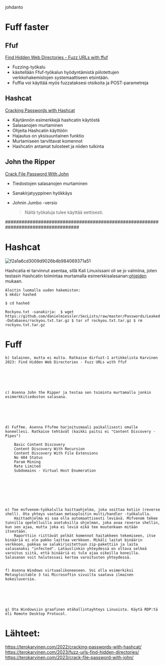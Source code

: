 johdanto


# Fuff faster


## Ffuf

[Find Hidden Web Directories - Fuzz URLs with ffuf](https://terokarvinen.com/2023/fuzz-urls-find-hidden-directories/) 
- Fuzzing-työkalu
- käsitellään Ffuf-työkalun hyödyntämistä piilotettujen verkkohakemistojen systemaattiseen etsintään.
- Fuffia voi käyttää myös fuzzataksesi otsikoita ja POST-parametreja


## Hashcat

 [Cracking Passwords with Hashcat](https://terokarvinen.com/2022/cracking-passwords-with-hashcat/)
 
- Käytännön esimerkkejä hashcatin käytöstä 
-	Salasanojen murtaminen 
-	Ohjeita  Hashcatin käyttöön
-	Hajautus on yksisuuntainen funktio
-	Murtamiseen tarvittavat komennot
-	Hashcatin antamat tulosteet ja niiden tulkinta

## John the Ripper

[Crack File Password With John](https://terokarvinen.com/2023/crack-file-password-with-john/)

- Tiedostojen salasanojen murtaminen 
- Sanakirjatyyppinen hyökkäys 
- Johnin Jumbo -versio

  > Näitä työkaluja tulee käyttää eettisesti. 

###################################################################################


# Hashcat


![f2a1a6cd3009d9026b4b984069371a51](https://github.com/Vanam0/tunkeutumistestaus/assets/122449444/6d9690be-8ddf-40c3-bd1e-054dfba63361)



Hashcatia ei tarvinnut asentaa, sillä Kali Linuxissani oli se jo valmiina, joten testasin Hashcatin toimintaa murtamalla esimerkkisalasanan:[ohjeiden](https://terokarvinen.com/2022/cracking-passwords-with-hashcat/) mukaan.

````
Aloitin luomalla uuden hakemiston:
$ mkdir hashed

$ cd hashed
`````

``
Rockyou.txt -sanakirja: 
$ wget https://github.com/danielmiessler/SecLists/raw/master/Passwords/Leaked-Databases/rockyou.txt.tar.gz
$ tar xf rockyou.txt.tar.gz
$ rm rockyou.txt.tar.gz
``









# Fuff





    b) Salainen, mutta ei multa. Ratkaise dirfuzt-1 artikkelista Karvinen 2023: Find Hidden Web Directories - Fuzz URLs with ffuf






    c) Asenna John the Ripper ja testaa sen toiminta murtamalla jonkin esimerkkitiedoston salasana.






    d) Fuffme. Asenna Ffufme harjoitusmaali paikallisesti omalle koneellesi. Ratkaise tehtävät (kaikki paitsi ei "Content Discovery - Pipes")
  
        Basic Content Discovery
        Content Discovery With Recursion
        Content Discovery With File Extensions
        No 404 Status
        Param Mining
        Rate Limited
        Subdomains - Virtual Host Enumeration








    e) Tee msfvenom-työkalulla haittaohjelma, joka soittaa kotiin (reverse shell). Ota yhteys vastaan metasploitin multi/handler -työkalulla.
        Haittaohjelma ei saa olla automaattisesti leviävä. Msfvenom tekee tunnilla opetelluilla asetuksilla ohjelman, joka avaa reverse shellin, kun sen ajaa, mutta joka ei leviä eikä tee muutenkaan mitään itsestään.
        Raporttiin riittävät pelkät komennot haitakkeen tekemiseen, itse binääriä ei ole pakko laittaa verkkoon. Mikäli laitat binäärin verkkoon, pakkaa se salakirjoitettuun zip-pakettiin ja laita salasanaksi "infected". Latauslinkin yhteydessä on oltava selkeä varoitus siitä, että binääriä ei tule ajaa oikeilla koneilla. Salasanan voit halutessasi kertoa varoitusten yhteydessä.


    f) Asenna Windows virtuaalikoneeseen. Voi olla esimerkiksi Metasploitable 3 tai Microsoftin sivuilta saatava ilmainen kokeiluversio.






    g) Ota Windowsiin graafinen etähallintayhteys Linuxista. Käytä RDP:tä eli Remote Desktop Protocol.












# Lähteet:
https://terokarvinen.com/2022/cracking-passwords-with-hashcat/
https://terokarvinen.com/2023/fuzz-urls-find-hidden-directories/
https://terokarvinen.com/2023/crack-file-password-with-john/


